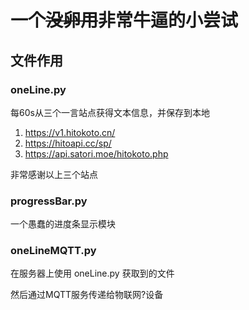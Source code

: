 # 一个~~没卵用~~非常牛逼的小尝试

## 文件作用
### oneLine.py
每60s从三个一言站点获得文本信息，并保存到本地
1. https://v1.hitokoto.cn/
2. https://hitoapi.cc/sp/
3. https://api.satori.moe/hitokoto.php

非常感谢以上三个站点

### progressBar.py
一个愚蠢的进度条显示模块

### oneLineMQTT.py
在服务器上使用 oneLine.py 获取到的文件

然后通过MQTT服务传递给物联网?设备
